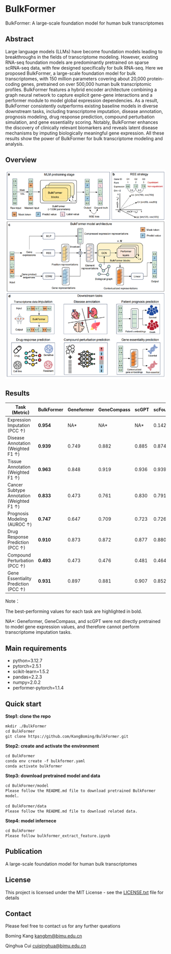 # BulkFormer
BulkFormer: A large-scale foundation model for human bulk transcriptomes



## Abstract
Large language models (LLMs) have become foundation models leading to breakthroughs in the fields of transcriptome modeling. However, existing RNA-seq foundation models are predominantly pretrained on sparse scRNA-seq data, with few designed specifically for bulk RNA-seq. Here we proposed BulkFormer, a large-scale foundation model for bulk transcriptomes, with 150 million parameters covering about 20,000 protein-coding genes, pretrained on over 500,000 human bulk transcriptomic profiles. BulkFormer features a hybrid encoder architecture combining a graph neural network to capture explicit gene-gene interactions and a performer module to model global expression dependencies. As a result, BulkFormer consistently outperforms existing baseline models in diverse downstream tasks, including transcriptome imputation, disease annotation, prognosis modeling, drug response prediction, compound perturbation simulation, and gene essentiality scoring. Notably, BulkFormer enhances the discovery of clinically relevant biomarkers and reveals latent disease mechanisms by imputing biologically meaningful gene expression. All these results show the power of BulkFormer for bulk transcriptome modeling and analysis. 

## Overview
![Overview](BulkFormer_overview.png)


## Results
| Task (Metric)                       | BulkFormer | Geneformer | GeneCompass | scGPT | scFoundation | scLong |
|------------------------------------|------------|------------|-------------|-------|---------------|--------|
| Expression Imputation (PCC ↑)      | **0.954**  | NA*        | NA*         | NA*   | 0.142         | 0.041  |
| Disease Annotation (Weighted F1 ↑) | **0.939**  | 0.749      | 0.882       | 0.885 | 0.874         | 0.810  |
| Tissue Annotation (Weighted F1 ↑) | **0.963**  | 0.848      | 0.919       | 0.936 | 0.939         | 0.678  |
| Cancer Subtype Annotation (Weighted F1 ↑) | **0.833**  | 0.473      | 0.761       | 0.830 | 0.791         | 0.347  |
| Prognosis Modeling (AUROC ↑)       | **0.747**  | 0.647      | 0.709       | 0.723 | 0.726         | 0.584  |
| Drug Response Prediction (PCC ↑)   | **0.910**  | 0.873      | 0.872       | 0.877 | 0.880         | 0.843  |
| Compound Perturbation (PCC ↑)      | **0.493**  | 0.473      | 0.476       | 0.481 | 0.464         | 0.471  |
| Gene Essentiality Prediction (PCC ↑)| **0.931** | 0.897      | 0.881       | 0.907 | 0.852         | 0.889  |

Note：

The best-performing values for each task are highlighted in bold.

NA*: Geneformer, GeneCompass, and scGPT were not directly pretrained to model gene expression values, and therefore cannot perform transcriptome imputation tasks. 


## Main requirements
* python=3.12.7
* pytorch=2.5.1
* scikit-learn=1.5.2
* pandas=2.2.3
* numpy=2.0.2
* performer-pytorch=1.1.4

## Quick start
**Step1: clone the repo**
```
mkdir ./BulkFormer
cd BulkFormer
git clone https://github.com/KangBoming/BulkFormer.git
```
**Step2: create and activate the environment**
```
cd BulkFormer
conda env create -f bulkformer.yaml
conda activate bulkformer
```
**Step3: download pretrained model and data**
```
cd BulkFormer/model
Please follow the README.md file to download pretrained BulkFormer model.

cd BulkFormer/data
Please follow the README.md file to download related data.
```

**Step4: model infernece**
```
cd BulkFormer
Please follow bulkformer_extract_feature.ipynb
```

## Publication
A large-scale foundation model for human bulk transcriptomes

## License
This project is licensed under the MIT License - see the [LICENSE.txt](https://github.com/KangBoming/DeepAVC/blob/main/LICENSE) file for details

## Contact
Please feel free to contact us for any further queations

Boming Kang <kangbm@bjmu.edu.cn>

Qinghua Cui <cuiqinghua@bjmu.edu.cn>


